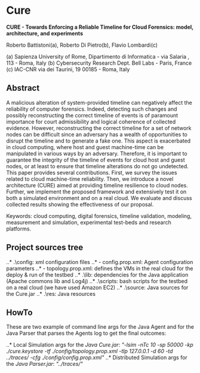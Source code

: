 # Cure #
**CURE - Towards Enforcing a Reliable Timeline for Cloud Forensics: model, architecture, and experiments**

Roberto Battistoni(a), Roberto Di Pietro(b), Flavio Lombardi(c)

(a) Sapienza University of Rome, Dipartimento di Informatica - via Salaria , 113 - Roma, Italy
(b) Cybersecurity Research Dept. Bell Labs - Paris, France
(c) IAC-CNR via dei Taurini, 19 00185 - Roma, Italy

## Abstract ##

A malicious alteration of system-provided timeline can negatively affect the reliability of computer forensics. Indeed, detecting such changes and possibly reconstructing the correct timeline of events is of paramount importance for court admissibility and logical coherence of collected evidence. However, reconstructing the correct timeline for a set of network nodes can be difficult since an adversary has a wealth of opportunities to disrupt the timeline and to generate a fake one. This aspect is exacerbated in cloud computing, where host and guest machine-time can be manipulated in various ways by an adversary. Therefore, it is important to guarantee the integrity of the timeline of events for cloud host and guest nodes, or at least to ensure that timeline alterations do not go undetected. This paper provides several contributions. First, we survey the issues related to cloud machine-time reliability. Then, we introduce a novel architecture (CURE) aimed at providing timeline resilience to cloud nodes. Further, we implement the proposed framework and extensively test it on both a simulated environment and on a real cloud. We evaluate and discuss collected results showing the effectiveness of our proposal.

Keywords: cloud computing, digital forensics, timeline validation, modeling, measurement and simulation, experimental test-beds and research platforms.

## Project sources tree ##

..* .\config: xml configuration files
..*     - config.prop.xml: Agent configuration parameters
..*     - topology.prop.xml: defines the VMs in the real cloud for the deploy & run of the testbed
..* .\lib: dependencies for the Java application (Apache commons lib and Log4j)
..* .\scripts: bash scripts for the testbed on a real cloud (we have used Amazon EC2)
..* .\source: Java sources for the Cure.jar
..* .\res: Java resources 

## HowTo ##

These are two example of command line args for the Java Agent and for the Java Parser that parses the Agents log to get the final outcomes:

..* Local Simulation args for the *Java Cure.jar*: *"-lsim -nTc 10 -sp 50000 -kp ./cure.keystore -tf ./config/topology.prop.xml -tIp 127.0.0.1 -d 60 -td ../traces/ -cfg ./config/config.prop.xml"*
..* Distributed Simulation args for the *Java Parser.jar*: *"../traces/"*
